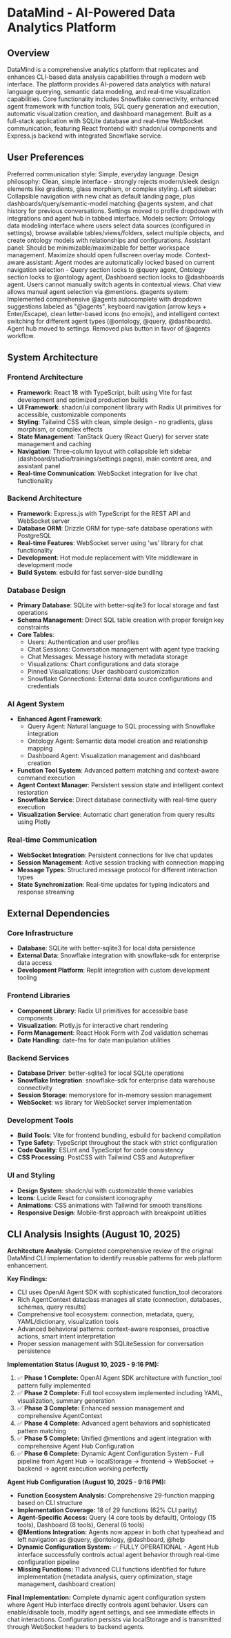 # DataMind - AI-Powered Data Analytics Platform

## Overview

DataMind is a comprehensive analytics platform that replicates and enhances CLI-based data analysis capabilities through a modern web interface. The platform provides AI-powered data analytics with natural language querying, semantic data modeling, and real-time visualization capabilities. Core functionality includes Snowflake connectivity, enhanced agent framework with function tools, SQL query generation and execution, automatic visualization creation, and dashboard management. Built as a full-stack application with SQLite database and real-time WebSocket communication, featuring React frontend with shadcn/ui components and Express.js backend with integrated Snowflake service.

## User Preferences

Preferred communication style: Simple, everyday language.
Design philosophy: Clean, simple interface - strongly rejects modern/sleek design elements like gradients, glass morphism, or complex styling.
Left sidebar: Collapsible navigation with new chat as default landing page, plus dashboards/query/semantic-model matching @agents system, and chat history for previous conversations. Settings moved to profile dropdown with integrations and agent hub in tabbed interface.
Models section: Ontology data modeling interface where users select data sources (configured in settings), browse available tables/views/folders, select multiple objects, and create ontology models with relationships and configurations.
Assistant panel: Should be minimizable/maximizable for better workspace management. Maximize should open fullscreen overlay mode.
Context-aware assistant: Agent modes are automatically locked based on current navigation selection - Query section locks to @query agent, Ontology section locks to @ontology agent, Dashboard section locks to @dashboards agent. Users cannot manually switch agents in contextual views. Chat view allows manual agent selection via @mentions.
@agents system: Implemented comprehensive @agents autocomplete with dropdown suggestions labeled as "@agents", keyboard navigation (arrow keys + Enter/Escape), clean letter-based icons (no emojis), and intelligent context switching for different agent types (@ontology, @query, @dashboards). Agent hub moved to settings. Removed plus button in favor of @agents workflow.

## System Architecture

### Frontend Architecture
- **Framework**: React 18 with TypeScript, built using Vite for fast development and optimized production builds
- **UI Framework**: shadcn/ui component library with Radix UI primitives for accessible, customizable components
- **Styling**: Tailwind CSS with clean, simple design - no gradients, glass morphism, or complex effects
- **State Management**: TanStack Query (React Query) for server state management and caching
- **Navigation**: Three-column layout with collapsible left sidebar (dashboard/studio/trainings/settings pages), main content area, and assistant panel
- **Real-time Communication**: WebSocket integration for live chat functionality

### Backend Architecture
- **Framework**: Express.js with TypeScript for the REST API and WebSocket server
- **Database ORM**: Drizzle ORM for type-safe database operations with PostgreSQL
- **Real-time Features**: WebSocket server using 'ws' library for chat functionality
- **Development**: Hot module replacement with Vite middleware in development mode
- **Build System**: esbuild for fast server-side bundling

### Database Design
- **Primary Database**: SQLite with better-sqlite3 for local storage and fast operations
- **Schema Management**: Direct SQL table creation with proper foreign key constraints
- **Core Tables**:
  - Users: Authentication and user profiles
  - Chat Sessions: Conversation management with agent type tracking
  - Chat Messages: Message history with metadata storage
  - Visualizations: Chart configurations and data storage
  - Pinned Visualizations: User dashboard customization
  - Snowflake Connections: External data source configurations and credentials

### AI Agent System
- **Enhanced Agent Framework**: 
  - Query Agent: Natural language to SQL processing with Snowflake integration
  - Ontology Agent: Semantic data model creation and relationship mapping
  - Dashboard Agent: Visualization management and dashboard creation
- **Function Tool System**: Advanced pattern matching and context-aware command execution
- **Agent Context Manager**: Persistent session state and intelligent context restoration
- **Snowflake Service**: Direct database connectivity with real-time query execution
- **Visualization Service**: Automatic chart generation from query results using Plotly

### Real-time Communication
- **WebSocket Integration**: Persistent connections for live chat updates
- **Session Management**: Active session tracking with connection mapping
- **Message Types**: Structured message protocol for different interaction types
- **State Synchronization**: Real-time updates for typing indicators and response streaming

## External Dependencies

### Core Infrastructure
- **Database**: SQLite with better-sqlite3 for local data persistence
- **External Data**: Snowflake integration with snowflake-sdk for enterprise data access
- **Development Platform**: Replit integration with custom development tooling

### Frontend Libraries
- **Component Library**: Radix UI primitives for accessible base components
- **Visualization**: Plotly.js for interactive chart rendering
- **Form Management**: React Hook Form with Zod validation schemas
- **Date Handling**: date-fns for date manipulation utilities

### Backend Services
- **Database Driver**: better-sqlite3 for local SQLite operations
- **Snowflake Integration**: snowflake-sdk for enterprise data warehouse connectivity
- **Session Storage**: memorystore for in-memory session management
- **WebSocket**: ws library for WebSocket server implementation

### Development Tools
- **Build Tools**: Vite for frontend bundling, esbuild for backend compilation
- **Type Safety**: TypeScript throughout the stack with strict configuration
- **Code Quality**: ESLint and TypeScript for code consistency
- **CSS Processing**: PostCSS with Tailwind CSS and Autoprefixer

### UI and Styling
- **Design System**: shadcn/ui with customizable theme variables
- **Icons**: Lucide React for consistent iconography
- **Animations**: CSS animations with Tailwind for smooth transitions
- **Responsive Design**: Mobile-first approach with breakpoint utilities

## CLI Analysis Insights (August 10, 2025)

**Architecture Analysis:** Completed comprehensive review of the original DataMind CLI implementation to identify reusable patterns for web platform enhancement.

**Key Findings:**
- CLI uses OpenAI Agent SDK with sophisticated function_tool decorators
- Rich AgentContext dataclass manages all state (connection, databases, schemas, query results)
- Comprehensive tool ecosystem: connection, metadata, query, YAML/dictionary, visualization tools
- Advanced behavioral patterns: context-aware responses, proactive actions, smart intent interpretation
- Proper session management with SQLiteSession for conversation persistence

**Implementation Status (August 10, 2025 - 9:16 PM):**
1. ✅ **Phase 1 Complete:** OpenAI Agent SDK architecture with function_tool pattern fully implemented
2. ✅ **Phase 2 Complete:** Full tool ecosystem implemented including YAML, visualization, summary generation
3. ✅ **Phase 3 Complete:** Enhanced session management and comprehensive AgentContext
4. ✅ **Phase 4 Complete:** Advanced agent behaviors and sophisticated pattern matching
5. ✅ **Phase 5 Complete:** Unified @mentions and agent integration with comprehensive Agent Hub Configuration
6. ✅ **Phase 6 Complete:** Dynamic Agent Configuration System - Full pipeline from Agent Hub → localStorage → frontend → WebSocket → backend → agent execution working perfectly

**Agent Hub Configuration (August 10, 2025 - 9:16 PM):**
- **Function Ecosystem Analysis:** Comprehensive 29-function mapping based on CLI structure
- **Implementation Coverage:** 18 of 29 functions (62% CLI parity)
- **Agent-Specific Access:** Query (4 core tools by default), Ontology (15 tools), Dashboard (8 tools), General (6 tools)
- **@Mentions Integration:** Agents now appear in both chat typeahead and left navigation as @query, @ontology, @dashboard, @help
- **Dynamic Configuration System:** ✅ FULLY OPERATIONAL - Agent Hub interface successfully controls actual agent behavior through real-time configuration pipeline
- **Missing Functions:** 11 advanced CLI functions identified for future implementation (metadata analysis, query optimization, stage management, dashboard creation)

**Final Implementation:** Complete dynamic agent configuration system where Agent Hub interface directly controls agent behavior. Users can enable/disable tools, modify agent settings, and see immediate effects in chat interactions. Configuration persists via localStorage and is transmitted through WebSocket headers to backend agents.